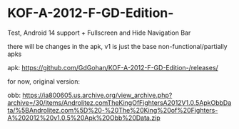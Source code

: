 # KOF-A-2012-F-GD-Edition-
Test, Android 14 support + Fullscreen and Hide Navigation Bar

there will be changes in the apk, v1 is just the base non-functional/partially apks

apk:
https://github.com/GdGohan/KOF-A-2012-F-GD-Edition-/releases/

for now, original version:

obb: https://ia800605.us.archive.org/view_archive.php?archive=/30/items/Androlitez.comTheKingOfFightersA2012V1.0.5ApkObbData/%5BAndrolitez.com%5D%20-%20The%20King%20of%20Fighters-A%202012%20v1.0.5%20Apk%20Obb%20Data.zip

